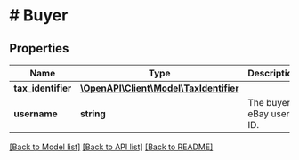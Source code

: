 # # Buyer

## Properties

Name | Type | Description | Notes
------------ | ------------- | ------------- | -------------
**tax_identifier** | [**\OpenAPI\Client\Model\TaxIdentifier**](TaxIdentifier.md) |  | [optional] 
**username** | **string** | The buyer&#39;s eBay user ID. | [optional] 

[[Back to Model list]](../../README.md#documentation-for-models) [[Back to API list]](../../README.md#documentation-for-api-endpoints) [[Back to README]](../../README.md)



